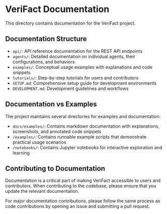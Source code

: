 # VeriFact Documentation

This directory contains documentation for the VeriFact project.

## Documentation Structure

- `api/`: API reference documentation for the REST API endpoints
- `agents/`: Detailed documentation on individual agents, their configurations, and behaviors
- `examples/`: Conceptual usage examples with explanations and code snippets
- `tutorials/`: Step-by-step tutorials for users and contributors
- `SETUP.md`: Comprehensive setup guide for development environments
- `DEVELOPMENT.md`: Development guidelines and workflows

## Documentation vs Examples

The project maintains several directories for examples and documentation:

- `docs/examples/`: Contains markdown documentation with explanations, screenshots, and annotated code snippets
- `/examples/`: Contains runnable example scripts that demonstrate practical usage scenarios
- `/notebooks/`: Contains Jupyter notebooks for interactive exploration and learning

## Contributing to Documentation

Documentation is a critical part of making VeriFact accessible to users and contributors. When contributing to the codebase, please ensure that you update the relevant documentation.

For major documentation contributions, please follow the same process as code contributions by opening an issue and submitting a pull request.

